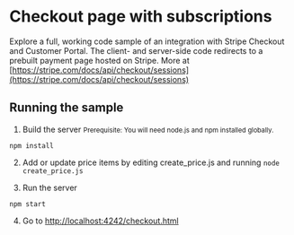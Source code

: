 # Checkout page with subscriptions

Explore a full, working code sample of an integration with Stripe Checkout and Customer Portal. The client- and server-side code redirects to a prebuilt payment page hosted on Stripe. More at [https://stripe.com/docs/api/checkout/sessions](https://stripe.com/docs/api/checkout/sessions)

## Running the sample

1. Build the server <small>Prerequisite: You will need node.js and npm installed globally.</small>
   
~~~
npm install
~~~

2. Add or update price items by editing create_price.js and running `node create_price.js`
   
3. Run the server

~~~
npm start
~~~

4. Go to [http://localhost:4242/checkout.html](http://localhost:4242/checkout.html)
